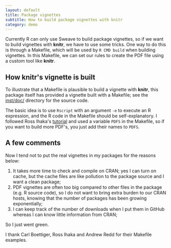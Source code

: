 ```yaml
---
layout: default
title: Package vignettes
subtitle: How to build package vignettes with knitr
category: demo
---
```


Currently R can only use Sweave to build package vignettes, so if we want to build vignettes with **knitr**, we have to use some tricks. One way to do this is through a Makefile, which will be used by `R CMD build` when building vignettes. In this Makefile, we can set our rules to create the PDF file using a custom tool like **knitr**.

## How knitr's vignette is built

To illustrate that a Makefile is plausible to build a vignette with **knitr**, this package itself has provided a vignette built with a Makefile; see the [inst/doc/](https://github.com/yihui/knitr/tree/master/inst/doc) directory for the source code.

The basic idea is to use `Rscript` with an argument `-e` to execute an R expression, and the R code in the Makefile should be self-explanatory. I followed Ross Ihaka's [tutorial](http://www.stat.auckland.ac.nz/~stat782/downloads/make-tutorial.pdf) and used a variable `PDFS` in the Makefile, so if you want to build more PDF's, you just add their names to `PDFS`.

## A few comments

Now I tend not to put the real vignettes in my packages for the reasons below:

1. It takes more time to check and compile on CRAN; yes I can turn on cache, but the cache files are like pollution to the package source and I want a clean package;
1. PDF vignettes are often too big compared to other files in the package (e.g. R source code), so I do not want to bring extra burden to our CRAN hosts, knowing that the number of packages has been growing exponentially;
1. I can keep track of the number of downloads when I put them in GitHub whereas I can know little information from CRAN;

So I just went green.

I thank Carl Boettiger, Ross Ihaka and Andrew Redd for their Makefile examples.
